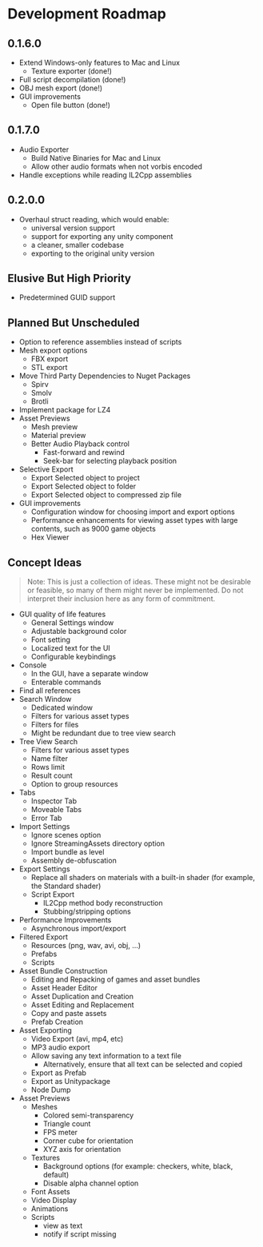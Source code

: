 # Development Roadmap

## 0.1.6.0
* Extend Windows-only features to Mac and Linux
  * Texture exporter (done!)
* Full script decompilation (done!)
* OBJ mesh export (done!)
* GUI improvements
  * Open file button (done!)

## 0.1.7.0
* Audio Exporter
  * Build Native Binaries for Mac and Linux
  * Allow other audio formats when not vorbis encoded
* Handle exceptions while reading IL2Cpp assemblies

## 0.2.0.0
* Overhaul struct reading, which would enable:
  * universal version support
  * support for exporting any unity component
  * a cleaner, smaller codebase
  * exporting to the original unity version

## Elusive But High Priority
* Predetermined GUID support

## Planned But Unscheduled
* Option to reference assemblies instead of scripts
* Mesh export options
  * FBX export
  * STL export
* Move Third Party Dependencies to Nuget Packages
  * Spirv
  * Smolv
  * Brotli
* Implement package for LZ4
* Asset Previews
  * Mesh preview
  * Material preview
  * Better Audio Playback control
    * Fast-forward and rewind
    * Seek-bar for selecting playback position
* Selective Export
  * Export Selected object to project
  * Export Selected object to folder
  * Export Selected object to compressed zip file
* GUI improvements
  * Configuration window for choosing import and export options
  * Performance enhancements for viewing asset types with large contents, such as 9000 game objects
  * Hex Viewer

## Concept Ideas
> Note: This is just a collection of ideas. These might not be desirable or feasible, so many of them might never be implemented. Do not interpret their inclusion here as any form of commitment.

* GUI quality of life features
  * General Settings window
  * Adjustable background color
  * Font setting
  * Localized text for the UI
  * Configurable keybindings
* Console
  * In the GUI, have a separate window
  * Enterable commands
* Find all references
* Search Window
  * Dedicated window
  * Filters for various asset types
  * Filters for files
  * Might be redundant due to tree view search
* Tree View Search
  * Filters for various asset types
  * Name filter
  * Rows limit
  * Result count
  * Option to group resources
* Tabs
  * Inspector Tab
  * Moveable Tabs
  * Error Tab
* Import Settings
  * Ignore scenes option
  * Ignore StreamingAssets directory option
  * Import bundle as level
  * Assembly de-obfuscation
* Export Settings
  * Replace all shaders on materials with a built-in shader (for example, the Standard shader)
  * Script Export
    * IL2Cpp method body reconstruction
    * Stubbing/stripping options
* Performance Improvements
  * Asynchronous import/export
* Filtered Export
  * Resources (png, wav, avi, obj, ...)
  * Prefabs
  * Scripts
* Asset Bundle Construction
  * Editing and Repacking of games and asset bundles
  * Asset Header Editor
  * Asset Duplication and Creation
  * Asset Editing and Replacement
  * Copy and paste assets
  * Prefab Creation
* Asset Exporting
  * Video Export (avi, mp4, etc)
  * MP3 audio export
  * Allow saving any text information to a text file
    * Alternatively, ensure that all text can be selected and copied
  * Export as Prefab
  * Export as Unitypackage
  * Node Dump
* Asset Previews
  * Meshes
    * Colored semi-transparency
    * Triangle count
    * FPS meter
    * Corner cube for orientation
    * XYZ axis for orientation
  * Textures
    * Background options (for example: checkers, white, black, default)
    * Disable alpha channel option
  * Font Assets
  * Video Display
  * Animations
  * Scripts
    * view as text
    * notify if script missing